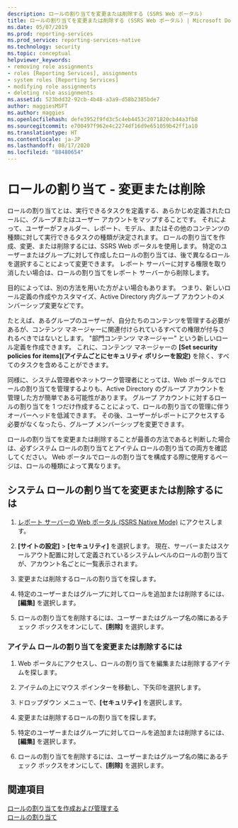 ```yaml
---
description: ロールの割り当てを変更または削除する (SSRS Web ポータル)
title: ロールの割り当てを変更または削除する (SSRS Web ポータル) | Microsoft Docs
ms.date: 05/07/2019
ms.prod: reporting-services
ms.prod_service: reporting-services-native
ms.technology: security
ms.topic: conceptual
helpviewer_keywords:
- removing role assignments
- roles [Reporting Services], assignments
- system roles [Reporting Services]
- modifying role assignments
- deleting role assignments
ms.assetid: 523bdd32-92cb-4b48-a3a9-d58b2385bde7
author: maggiesMSFT
ms.author: maggies
ms.openlocfilehash: defe3952f9fd3c5c4eb4453c2071820cb44a3fb8
ms.sourcegitcommit: e700497f962e4c2274df16d9e651059b42ff1a10
ms.translationtype: HT
ms.contentlocale: ja-JP
ms.lasthandoff: 08/17/2020
ms.locfileid: "88480654"
---
```

# <a name="role-assignments---modify-or-delete"></a>ロールの割り当て - 変更または削除

ロールの割り当てとは、実行できるタスクを定義する、あらかじめ定義されたロールに、グループまたはユーザー アカウントをマップすることです。 それによって、ユーザーがフォルダー、レポート、モデル、またはその他のコンテンツの種類に対して実行できるタスクの種類が決定されます。 ロールの割り当てを作成、変更、または削除するには、SSRS Web ポータルを使用します。 特定のユーザーまたはグループに対して作成したロールの割り当ては、後で異なるロールを選択することによって変更できます。 レポート サーバーに対する権限を取り消したい場合は、ロールの割り当てをレポート サーバーから削除します。  

目的によっては、別の方法を用いた方がよい場合もあります。 つまり、新しいロール定義の作成やカスタマイズ、Active Directory 内グループ アカウントのメンバーシップ変更などです。  

たとえば、あるグループのユーザーが、自分たちのコンテンツを管理する必要があるが、コンテンツ マネージャーに関連付けられているすべての権限が付与されるべきではないとします。 "部門コンテンツ マネージャー" という新しいロール定義を作成できます。 これに、コンテンツ マネージャーの **[Set security policies for items]\(アイテムごとにセキュリティ ポリシーを設定\)** を除く、すべてのタスクを含めることができます。

同様に、システム管理者やネットワーク管理者にとっては、Web ポータルでロールの割り当てを管理するよりも、Active Directory のグループ アカウントを管理した方が簡単である可能性があります。 グループ アカウントに対するロールの割り当てを 1 つだけ作成することによって、ロールの割り当ての管理に伴うオーバーヘッドを低減できます。 その後、ユーザーがレポートにアクセスする必要がなくなったら、グループ メンバーシップを変更できます。
  
 ロールの割り当てを変更または削除することが最善の方法であると判断した場合は、必ずシステム ロールの割り当てとアイテム ロールの割り当ての両方を確認してください。 Web ポータルでロールの割り当てを構成する際に使用するページは、ロールの種類によって異なります。
  
## <a name="to-modify-or-delete-a-system-role-assignment"></a>システム ロールの割り当てを変更または削除するには
  
1. [レポート サーバーの Web ポータル &#40;SSRS Native Mode&#41;](../../reporting-services/web-portal-ssrs-native-mode.md) にアクセスします。

2. **[サイトの設定]**  >  **[セキュリティ]** を選択します。 現在、サーバーまたはスケールアウト配置に対して定義されているシステムレベルのロールの割り当てが、アカウント名ごとに一覧表示されます。

3. 変更または削除するロールの割り当てを探します。

4. 特定のユーザーまたはグループに対してロールを追加または削除するには、**[編集]** を選択します。

5. ロールの割り当てを削除するには、ユーザーまたはグループ名の隣にあるチェック ボックスをオンにして、**[削除]** を選択します。

### <a name="to-modify-or-delete-an-item-role-assignment"></a>アイテム ロールの割り当てを変更または削除するには

1. Web ポータルにアクセスし、ロールの割り当てを編集または削除するアイテムを探します。

2. アイテムの上にマウス ポインターを移動し、下矢印を選択します。

3. ドロップダウン メニューで、**[セキュリティ]** を選択します。

4. 変更または削除するロールの割り当てを探します。

5. 特定のユーザーまたはグループに対してロールを追加または削除するには、**[編集]** を選択します。

6. ロールの割り当てを削除するには、ユーザーまたはグループ名の隣にあるチェック ボックスをオンにして、**[削除]** を選択します。

## <a name="see-also"></a>関連項目

[ロールの割り当てを作成および管理する](../../reporting-services/security/create-and-manage-role-assignments.md)  
[ロールの割り当て](../../reporting-services/security/role-assignments.md)  
